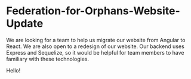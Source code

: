 # Federation-for-Orphans-Website-Update
We are looking for a team to help us migrate our website from Angular to React. We are also open to a redesign of our website. Our backend uses Express and Sequelize, so it would be helpful for team members to have familiary with these technologies.

Hello!
